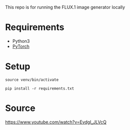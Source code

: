 This repo is for running the FLUX.1 image generator locally

# Requirements

- Python3
- [PyTorch](https://pytorch.org/get-started/locally/) 



# Setup

`source venv/bin/activate`

`pip install -r requirements.txt`

# Source

https://www.youtube.com/watch?v=EvdgI_JLVcQ